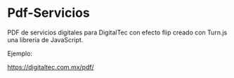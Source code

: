 # Pdf-Servicios
PDF de servicios digitales para DigitalTec con efecto flip creado con Turn.js una librería de JavaScript.

Ejemplo:

https://digitaltec.com.mx/pdf/
